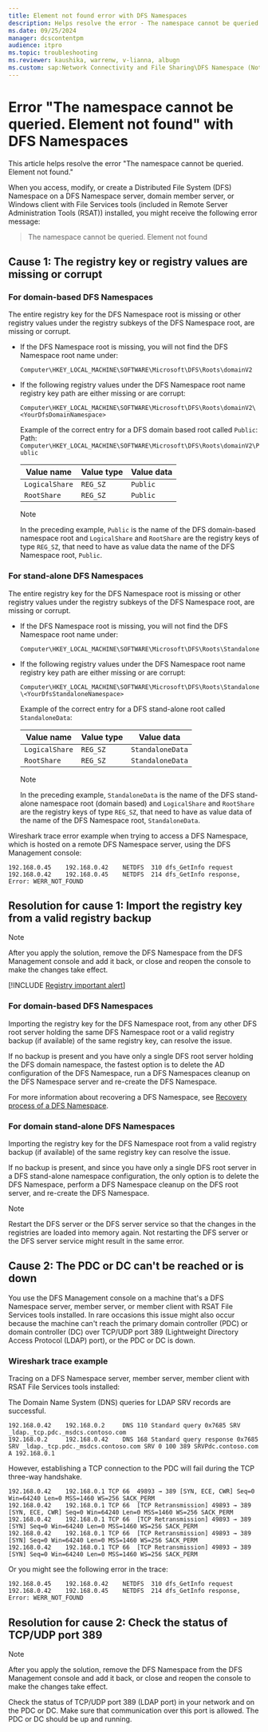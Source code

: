 ```yaml
---
title: Element not found error with DFS Namespaces
description: Helps resolve the error - The namespace cannot be queried. Element not found.
ms.date: 09/25/2024
manager: dcscontentpm
audience: itpro
ms.topic: troubleshooting
ms.reviewer: kaushika, warrenw, v-lianna, albugn
ms.custom: sap:Network Connectivity and File Sharing\DFS Namespace (Not Replication), csstroubleshoot
---
```

# Error "The namespace cannot be queried. Element not found" with DFS Namespaces

This article helps resolve the error "The namespace cannot be queried. Element not found."

When you access, modify, or create a Distributed File System (DFS) Namespace on a DFS Namespace server, domain member server, or Windows client with File Services tools (included in Remote Server Administration Tools (RSAT)) installed, you might receive the following error message:

> The namespace cannot be queried. Element not found

## Cause 1: The registry key or registry values are missing or corrupt

### For domain-based DFS Namespaces

The entire registry key for the DFS Namespace root is missing or other registry values under the registry subkeys of the DFS Namespace root, are missing or corrupt.

- If the DFS Namespace root is missing, you will not find the DFS Namespace root name under:

  `Computer\HKEY_LOCAL_MACHINE\SOFTWARE\Microsoft\DFS\Roots\domainV2`

- If the following registry values under the DFS Namespace root name registry key path are either missing or are corrupt:

  `Computer\HKEY_LOCAL_MACHINE\SOFTWARE\Microsoft\DFS\Roots\domainV2\<YourDfsDomainNamespace>`

  Example of the correct entry for a DFS domain based root called `Public`:  
  Path: `Computer\HKEY_LOCAL_MACHINE\SOFTWARE\Microsoft\DFS\Roots\domainV2\Public`

  |Value name  |Value type  |Value data  |
  |---------|---------|---------|
  |`LogicalShare`     |`REG_SZ`         |`Public`         |
  |`RootShare`     |`REG_SZ`         |`Public`         |

  > [!NOTE]
  > In the preceding example, `Public` is the name of the DFS domain-based namespace root and `LogicalShare` and `RootShare` are the registry keys of type `REG_SZ`, that need to have as value data the name of the DFS Namespace root, `Public`.
  
### For stand-alone DFS Namespaces

The entire registry key for the DFS Namespace root is missing or other registry values under the registry subkeys of the DFS Namespace root, are missing or corrupt.

- If the DFS Namespace root is missing, you will not find the DFS Namespace root name under:

  `Computer\HKEY_LOCAL_MACHINE\SOFTWARE\Microsoft\DFS\Roots\Standalone`

- If the following registry values under the DFS Namespace root name registry key path are either missing or are corrupt:

  `Computer\HKEY_LOCAL_MACHINE\SOFTWARE\Microsoft\DFS\Roots\Standalone\<YourDfsStandaloneNamespace>`

  Example of the correct entry for a DFS stand-alone root called `StandaloneData`:  

  |Value name  |Value type  |Value data  |
  |---------|---------|---------|
  |`LogicalShare`     |`REG_SZ`         |`StandaloneData`         |
  |`RootShare`     |`REG_SZ`         |`StandaloneData`         |

  > [!NOTE]
  > In the preceding example, `StandaloneData` is the name of the DFS stand-alone namespace root (domain based) and `LogicalShare` and `RootShare` are the registry keys of type `REG_SZ`, that need to have as value data of the name of the DFS Namespace root, `StandaloneData`.  

Wireshark trace error example when trying to access a DFS Namespace, which is hosted on a remote DFS Namespace server, using the DFS Management console:

```output
192.168.0.45	192.168.0.42	NETDFS	310	dfs_GetInfo request 
192.168.0.42	192.168.0.45	NETDFS	214	dfs_GetInfo response, Error: WERR_NOT_FOUND
```

## Resolution for cause 1: Import the registry key from a valid registry backup

> [!NOTE]
> After you apply the solution, remove the DFS Namespace from the DFS Management console and add it back, or close and reopen the console to make the changes take effect.

[!INCLUDE [Registry important alert](../../includes/registry-important-alert.md)]

### For domain-based DFS Namespaces

Importing the registry key for the DFS Namespace root, from any other DFS root server holding the same DFS Namespace root or a valid registry backup (if available) of the same registry key, can resolve the issue.

If no backup is present and you have only a single DFS root server holding the DFS domain namespace, the fastest option is to delete the AD configuration of the DFS Namespace, run a DFS Namespaces cleanup on the DFS Namespace server and re-create the DFS Namespace. 

For more information about recovering a DFS Namespace, see [Recovery process of a DFS Namespace](/troubleshoot/windows-server/networking/recovery-process-of-dfs-namespace).

### For domain stand-alone DFS Namespaces

Importing the registry key for the DFS Namespace root from a valid registry backup (if available) of the same registry key can resolve the issue.

If no backup is present, and since you have only a single DFS root server in a DFS stand-alone namespace configuration, the only option is to delete the DFS Namespace, perform a DFS Namespace cleanup on the DFS root server, and re-create the DFS Namespace.

> [!NOTE]
> Restart the DFS server or the DFS server service so that the changes in the registries are loaded into memory again. Not restarting the DFS server or the DFS server service might result in the same error.

## Cause 2: The PDC or DC can't be reached or is down

You use the DFS Management console on a machine that's a DFS Namespace server, member server, or member client with RSAT File Services tools installed. In rare occasions this issue might also occur because the machine can't reach the primary domain controller (PDC) or domain controller (DC) over TCP/UDP port 389 (Lightweight Directory Access Protocol (LDAP) port), or the PDC or DC is down.
  
### Wireshark trace example

Tracing on a DFS Namespace server, member server, member client with RSAT File Services tools installed:

The Domain Name System (DNS) queries for LDAP SRV records are successful.

```output
192.168.0.42	192.168.0.2	    DNS	110	Standard query 0x7685 SRV _ldap._tcp.pdc._msdcs.contoso.com
192.168.0.2	    192.168.0.42	DNS	168	Standard query response 0x7685 SRV _ldap._tcp.pdc._msdcs.contoso.com SRV 0 100 389 SRVPdc.contoso.com A 192.168.0.1
```

However, establishing a TCP connection to the PDC will fail during the TCP three-way handshake.

```output
192.168.0.42	192.168.0.1	TCP	66	49893 → 389 [SYN, ECE, CWR] Seq=0 Win=64240 Len=0 MSS=1460 WS=256 SACK_PERM
192.168.0.42	192.168.0.1	TCP	66	[TCP Retransmission] 49893 → 389 [SYN, ECE, CWR] Seq=0 Win=64240 Len=0 MSS=1460 WS=256 SACK_PERM
192.168.0.42	192.168.0.1	TCP	66	[TCP Retransmission] 49893 → 389 [SYN] Seq=0 Win=64240 Len=0 MSS=1460 WS=256 SACK_PERM
192.168.0.42	192.168.0.1	TCP	66	[TCP Retransmission] 49893 → 389 [SYN] Seq=0 Win=64240 Len=0 MSS=1460 WS=256 SACK_PERM
192.168.0.42	192.168.0.1	TCP	66	[TCP Retransmission] 49893 → 389 [SYN] Seq=0 Win=64240 Len=0 MSS=1460 WS=256 SACK_PERM
```

Or you might see the following error in the trace:

```output
192.168.0.45	192.168.0.42	NETDFS	310	dfs_GetInfo request 
192.168.0.42	192.168.0.45	NETDFS	214	dfs_GetInfo response, Error: WERR_NOT_FOUND
```

## Resolution for cause 2: Check the status of TCP/UDP port 389

> [!NOTE]
> After you apply the solution, remove the DFS Namespace from the DFS Management console and add it back, or close and reopen the console to make the changes take effect.

Check the status of TCP/UDP port 389 (LDAP port) in your network and on the PDC or DC. Make sure that communication over this port is allowed. The PDC or DC should be up and running.
